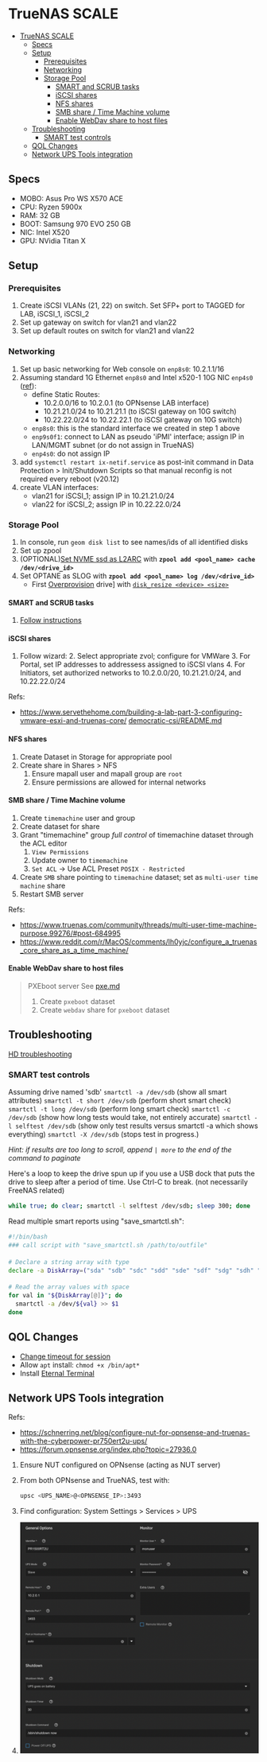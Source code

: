 # TrueNAS SCALE

- [TrueNAS SCALE](#truenas-scale)
  - [Specs](#specs)
  - [Setup](#setup)
    - [Prerequisites](#prerequisites)
    - [Networking](#networking)
    - [Storage Pool](#storage-pool)
      - [SMART and SCRUB tasks](#smart-and-scrub-tasks)
      - [iSCSI shares](#iscsi-shares)
      - [NFS shares](#nfs-shares)
      - [SMB share / Time Machine volume](#smb-share--time-machine-volume)
      - [Enable WebDav share to host files](#enable-webdav-share-to-host-files)
  - [Troubleshooting](#troubleshooting)
    - [SMART test controls](#smart-test-controls)
  - [QOL Changes](#qol-changes)
  - [Network UPS Tools integration](#network-ups-tools-integration)

## Specs

- MOBO: Asus Pro WS X570 ACE
- CPU: Ryzen 5900x
- RAM: 32 GB
- BOOT: Samsung 970 EVO 250 GB
- NIC: Intel X520
- GPU: NVidia Titan X

## Setup

### Prerequisites

1. Create iSCSI VLANs (21, 22) on switch.  Set SFP+ port to TAGGED for LAB, iSCSI_1, iSCSI_2
2. Set up gateway on switch for vlan21 and vlan22
3. Set up default routes on switch for vlan21 and vlan22

### Networking

1. Set up basic networking for Web console on `enp8s0`: 10.2.1.1/16
2. Assuming standard 1G Ethernet `enp8s0` and Intel x520-1 10G NIC `enp4s0` ([ref](https://www.truenas.com/community/threads/how-to-setup-vlans-within-freenas-11-3.81633/)):
   - define Static Routes:
     - 10.2.0.0/16 to 10.2.0.1 (to OPNsense LAB interface)
     - 10.21.21.0/24 to 10.21.21.1 (to iSCSI gateway on 10G switch)
     - 10.22.22.0/24 to 10.22.22.1 (to iSCSI gateway on 10G switch)
   - `enp8s0`: this is the standard interface we created in step 1 above
   - `enp9s0f1`: connect to LAN as pseudo 'iPMI' interface; assign IP in LAN/MGMT subnet (or do not assign in TrueNAS)
   - `enp4s0`: do not assign IP
3. add `systemctl restart ix-netif.service` as post-init command in Data Protection > Init/Shutdown Scripts so that manual reconfig is not required every reboot (v20.12)
4. create VLAN interfaces:
   - vlan21 for iSCSI_1; assign IP in 10.21.21.0/24
   - vlan22 for iSCSI_2; assign IP in 10.22.22.0/24
<!-- 5. create Bridges
   - bridge21 for vlan21; do not assign IP
   - bridge 22 for vlan22; do not assign IP -->

### Storage Pool

1. In console, run `geom disk list` to see names/ids of all identified disks
2. Set up zpool
3. (OPTIONAL)[Set NVME ssd as L2ARC](https://blog.programster.org/zfs-add-l2arc) with **`zpool add <pool_name> cache /dev/<drive_id>`**
4. Set OPTANE as SLOG with **`zpool add <pool_name> log /dev/<drive_id>`**
   - First [Overprovision](https://www.ixsystems.com/community/threads/how-to-resize-slog-ssd.40071/#post-250692) drive] with [`disk_resize <device> <size>`](https://www.ixsystems.com/documentation/truenas/11.3-U4.1/storage.html#overprovisioning)

#### SMART and SCRUB tasks

1. [Follow instructions](https://www.servethehome.com/building-a-lab-part-3-configuring-vmware-esxi-and-truenas-core/)

#### iSCSI shares

1. Follow wizard:
   2. Select appropriate zvol; configure for VMWare
   3. For Portal, set IP addresses to addressess assigned to iSCSI vlans
   4. For Initiators, set authorized networks to 10.2.0.0/20, 10.21.21.0/24, and 10.22.22.0/24

Refs:
<!-- markdownlint-disable MD034 -->
- https://www.servethehome.com/building-a-lab-part-3-configuring-vmware-esxi-and-truenas-core/
   [democratic-csi/README.md](https://github.com/ahgraber/homelab-gitops-k3s/blob/main/cluster/core/democratic-csi/README.md)
<!-- markdownlint-enable -->

#### NFS shares

1. Create Dataset in Storage for appropriate pool
2. Create share in Shares > NFS
   1. Ensure mapall user and mapall group are `root`
   2. Ensure permissions are allowed for internal networks

#### SMB share / Time Machine volume

1. Create `timemachine` user and group
2. Create dataset for share
3. Grant "timemachine" group _full control_ of timemachine dataset through the ACL editor
   1. `View Permissions`
   2. Update owner to `timemachine`
   3. `Set ACL` -> Use ACL Preset `POSIX - Restricted`
4. Create `SMB` share pointing to `timemachine` dataset; set as `multi-user time machine` share
5. Restart SMB server

Refs:
<!-- markdownlint-disable MD034 -->
- https://www.truenas.com/community/threads/multi-user-time-machine-purpose.99276/#post-684995
- https://www.reddit.com/r/MacOS/comments/lh0yjc/configure_a_truenas_core_share_as_a_time_machine/
<!-- markdownlint-enable -->

#### Enable WebDav share to host files

> PXEboot server
> See [pxe.md](pxe.md)
>
> 1. Create `pxeboot` dataset
> 2. Create `webdav` share for `pxeboot` dataset

## Troubleshooting

[HD troubleshooting](https://www.truenas.com/community/resources/hard-drive-troubleshooting-guide-all-versions-of-freenas.17/)

### SMART test controls

Assuming drive named 'sdb'
`smartctl -a /dev/sdb` (show all smart attributes)
`smartctl -t short /dev/sdb` (perform short smart check)
`smartctl -t long /dev/sdb` (perform long smart check)
`smartctl -c /dev/sdb` (show how long tests would take, not entirely accurate)
`smartctl -l selftest /dev/sdb` (show only test results versus smartctl -a which shows everything)
`smartctl -X /dev/sdb` (stops test in progress.)

_Hint: if results are too long to scroll, append `| more` to the end of the command to paginate_

Here's a loop to keep the drive spun up if you use a USB dock that puts the drive to sleep after a period of time.
Use Ctrl-C to break. (not necessarily FreeNAS related)

```sh
while true; do clear; smartctl -l selftest /dev/sdb; sleep 300; done
```

Read multiple smart reports using "save_smartctl.sh":

```sh
#!/bin/bash
### call script with "save_smartctl.sh /path/to/outfile"

# Declare a string array with type
declare -a DiskArray=("sda" "sdb" "sdc" "sdd" "sde" "sdf" "sdg" "sdh" "sdi" "skj" "sdk" "sdl" "sdm")

# Read the array values with space
for val in "${DiskArray[@]}"; do
  smartctl -a /dev/${val} >> $1
done
```

## QOL Changes

- [Change timeout for session](https://github.com/lietu/truenas-tools/blob/main/truenas-scale-logout-timeout-patch.sh)
- Allow `apt` install: `chmod +x /bin/apt*`
- Install [Eternal Terminal](https://eternalterminal.dev/download/)

## Network UPS Tools integration

Refs:
<!-- markdownlint-disable MD034 -->
- https://schnerring.net/blog/configure-nut-for-opnsense-and-truenas-with-the-cyberpower-pr750ert2u-ups/
- https://forum.opnsense.org/index.php?topic=27936.0
<!-- markdownlint-enable MD034 -->

1. Ensure NUT configured on OPNsense (acting as NUT server)

2. From both OPNsense and TrueNAS, test with:

   ```sh
   upsc <UPS_NAME>@<OPNSENSE_IP>:3493
   ```

3. Find configuration: System Settings > Services > UPS

4. ![TrueNAS config](./images/TrueNAS%20UPS%20config.png)
